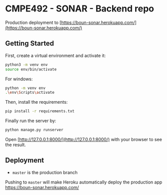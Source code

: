 # CMPE492 - SONAR - Backend repo

Production deployment to [https://boun-sonar.herokuapp.com/](https://boun-sonar.herokuapp.com/)

## Getting Started

First, create a virtual environment and activate it:

```bash
python3 -m venv env
source env/bin/activate
```

For windows:
```bash
python -m venv env
.\env\Scripts\activate
```

Then, install the requirements:
```bash
pip install -r requirements.txt
```

Finally run the server by:
```bash
python manage.py runserver
```

Open [http://127.0.0.1:8000/](http://127.0.0.1:8000/) with your browser to see the result.


## Deployment

- `master` is the production branch

Pushing to `master` will make Heroku automatically deploy the production app https://boun-sonar.herokuapp.com/
